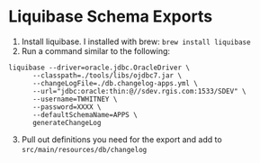 # Liquibase Schema Exports

1. Install liquibase. I installed with brew: `brew install liquibase`
1. Run a command similar to the following:

```$bash
liquibase --driver=oracle.jdbc.OracleDriver \
      --classpath=./tools/libs/ojdbc7.jar \
      --changeLogFile=./db.changelog-apps.yml \
      --url="jdbc:oracle:thin:@//sdev.rgis.com:1533/SDEV" \
      --username=TWHITNEY \
      --password=XXXX \
      --defaultSchemaName=APPS \
      generateChangeLog
```

3. Pull out definitions you need for the export and add to `src/main/resources/db/changelog`
